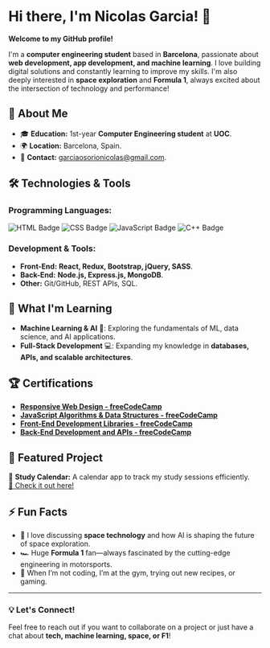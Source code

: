 # Hi there, I'm Nicolas Garcia! 👋  

**Welcome to my GitHub profile!**  

I'm a **computer engineering student** based in **Barcelona**, passionate about **web development, app development, and machine learning**. I love building digital solutions and constantly learning to improve my skills. I'm also deeply interested in **space exploration** and **Formula 1**, always excited about the intersection of technology and performance!  

## 🚀 About Me  
- 🎓 **Education:** 1st-year **Computer Engineering student** at **UOC**.  
- 🌍 **Location:** Barcelona, Spain.  
- 📧 **Contact:** [garciaosorionicolas@gmail.com](mailto:garciaosorionicolas@gmail.com).  

## 🛠️ Technologies & Tools  

### **Programming Languages:**  
![HTML Badge](https://img.shields.io/badge/HTML-239120?style=for-the-badge&logo=html5&logoColor=white)  ![CSS Badge](https://img.shields.io/badge/CSS-1572B6?style=for-the-badge&logo=css3&logoColor=white)  ![JavaScript Badge](https://img.shields.io/badge/JavaScript-F7DF1E?style=for-the-badge&logo=javascript&logoColor=black)  ![C++ Badge](https://img.shields.io/badge/C++-00599C?style=for-the-badge&logo=cplusplus&logoColor=white)  

### **Development & Tools:**  
- **Front-End:** **React, Redux, Bootstrap, jQuery, SASS**.  
- **Back-End:** **Node.js, Express.js, MongoDB**.  
- **Other:** Git/GitHub, REST APIs, SQL.  

## 🌱 What I'm Learning  
- **Machine Learning & AI** 🤖: Exploring the fundamentals of ML, data science, and AI applications.  
- **Full-Stack Development** 💻: Expanding my knowledge in **databases, APIs, and scalable architectures**.  

## 🏆 Certifications  
- **[Responsive Web Design - freeCodeCamp](https://www.freecodecamp.org/certification/niquimi/responsive-web-design)**  
- **[JavaScript Algorithms & Data Structures - freeCodeCamp](https://www.freecodecamp.org/certification/niquimi/javascript-algorithms-and-data-structures-v8)**  
- **[Front-End Development Libraries - freeCodeCamp](https://www.freecodecamp.org/certification/niquimi/front-end-development-libraries)**  
- **[Back-End Development and APIs - freeCodeCamp](https://www.freecodecamp.org/certification/niquimi/back-end-development-and-apis)**  

## 🌟 Featured Project  
🔹 **Study Calendar:** A calendar app to track my study sessions efficiently.  
[📅 Check it out here!](https://github.com/niquimi/study-calendar/)  

## ⚡ Fun Facts  
- 🚀 I love discussing **space technology** and how AI is shaping the future of space exploration.  
- 🏎️ Huge **Formula 1** fan—always fascinated by the cutting-edge engineering in motorsports.  
- 💪 When I’m not coding, I’m at the gym, trying out new recipes, or gaming.  

---

### 💡 Let's Connect!  
Feel free to reach out if you want to collaborate on a project or just have a chat about **tech, machine learning, space, or F1**!  
